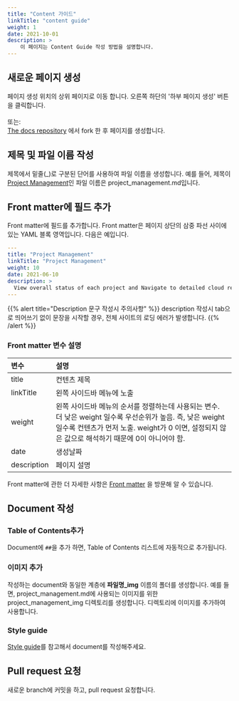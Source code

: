 ```yaml
---
title: "Content 가이드"
linkTitle: "content guide"
weight: 1
date: 2021-10-01
description: >
    이 페이지는 Content Guide 작성 방법을 설명합니다.
---
```


## 새로운 페이지 생성
페이지 생성 위치의 상위 페이지로 이동 합니다. 오른쪽 하단의 '하부 페이지 생성' 버튼을 클릭합니다.  
<br>
또는:
<br>
[The docs repository](https://github.com/spaceone-dev/docs) 에서 fork 한 후 페이지를 생성합니다.

## 제목 및 파일 이름 작성
제목에서 밑줄(_)로 구분된 단어를 사용하여 파일 이름을 생성합니다. 예를 들어, 제목이 [Project Management](/docs/guides/project/project_management/)인 파일 이름은 project_management.md입니다.


## Front matter에 필드 추가
Front matter에 필드를 추가합니다. Front matter은 페이지 상단의 삼중 파선 사이에 있는 YAML 블록 영역입니다. 다음은 예입니다.

```yaml
---
title: "Project Management"
linkTitle: "Project Management"
weight: 10
date: 2021-06-10
description: >
  View overall status of each project and Navigate to detailed cloud resources.
---

```

{{% alert title="Description 문구 작성시 주의사항" %}}
description 작성시 tab으로 띄어쓰기 없이 문장을 시작할 경우, 전체 사이트의 로딩 에러가 발생합니다. 
{{% /alert %}}

### Front matter 변수 설명
| 변수 | 설명 |
| :--- | :--- |
| title | 컨텐츠 제목 |
| linkTitle | 왼쪽 사이드바 메뉴에 노출 |
| weight | 왼쪽 사이드바 메뉴의 순서를 정렬하는데 사용되는 변수. 더 낮은 weight 일수록 우선순위가 높음. 즉, 낮은 weight 일수록 컨텐츠가 먼저 노출. weight가 0 이면, 설정되지 않은 값으로 해석하기 때문에 0이 아니어야 함.
| date | 생성날짜 |
| description | 페이지 설명 |

Front matter에 관한 더 자세한 사항은 [Front matter](https://gohugo.io/content-management/front-matter/) 을 방문해 알 수 있습니다.

## Document 작성

### Table of Contents추가
Document에 `##`을 추가 하면, Table of Contents 리스트에 자동적으로 추가됩니다.

### 이미지 추가
작성하는 document와 동일한 계층에 **파일명_img** 이름의 폴더를 생성합니다. 예를 들면, project_management.md에 사용되는 이미지를 위한 project_management_img 디렉토리를 생성합니다. 디렉토리에 이미지를 추가하여 사용합니다.

### Style guide
[Style guide](/ko/docs/developers/contribute/document/style_guide/)를 참고해서 document를 작성해주세요.


## Pull request 요청
새로운 branch에 커밋을 하고, pull request 요청합니다.

